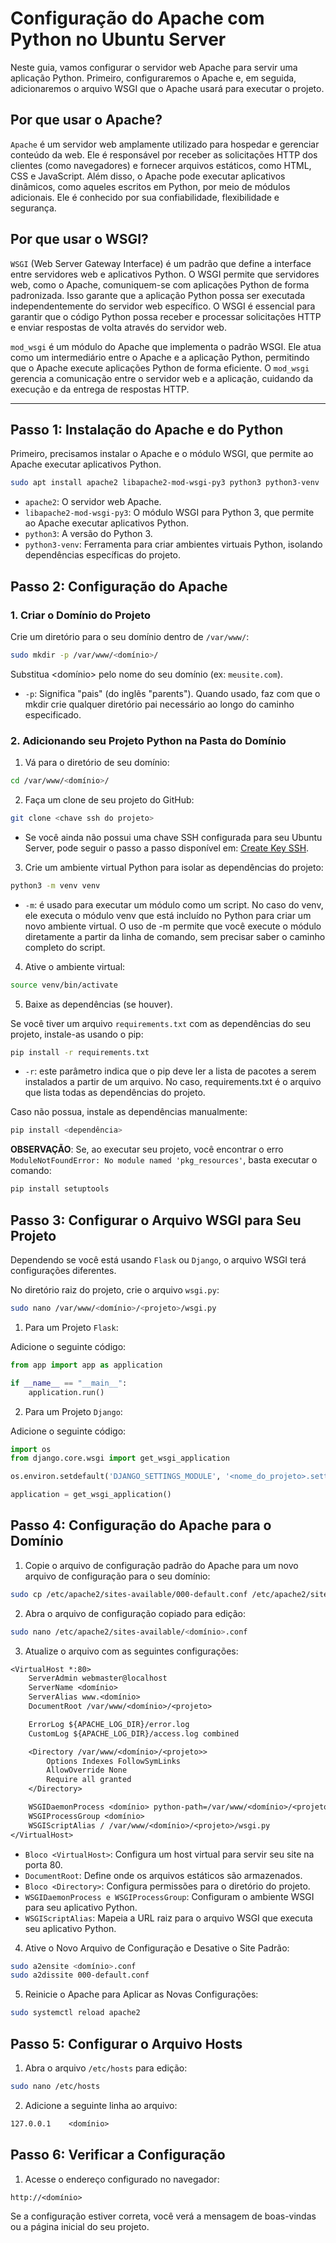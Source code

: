 # Configuração do Apache com Python no Ubuntu Server
Neste guia, vamos configurar o servidor web Apache para servir uma aplicação Python. Primeiro, configuraremos o Apache e, em seguida, adicionaremos o arquivo WSGI que o Apache usará para executar o projeto.

## Por que usar o Apache?
`Apache` é um servidor web amplamente utilizado para hospedar e gerenciar conteúdo da web. Ele é responsável por receber as solicitações HTTP dos clientes (como navegadores) e fornecer arquivos estáticos, como HTML, CSS e JavaScript. Além disso, o Apache pode executar aplicativos dinâmicos, como aqueles escritos em Python, por meio de módulos adicionais. Ele é conhecido por sua confiabilidade, flexibilidade e segurança.

## Por que usar o WSGI?
`WSGI` (Web Server Gateway Interface) é um padrão que define a interface entre servidores web e aplicativos Python. O WSGI permite que servidores web, como o Apache, comuniquem-se com aplicações Python de forma padronizada. Isso garante que a aplicação Python possa ser executada independentemente do servidor web específico. O WSGI é essencial para garantir que o código Python possa receber e processar solicitações HTTP e enviar respostas de volta através do servidor web.

`mod_wsgi` é um módulo do Apache que implementa o padrão WSGI. Ele atua como um intermediário entre o Apache e a aplicação Python, permitindo que o Apache execute aplicações Python de forma eficiente. O `mod_wsgi` gerencia a comunicação entre o servidor web e a aplicação, cuidando da execução e da entrega de respostas HTTP.

---

## Passo 1: Instalação do Apache e do Python
Primeiro, precisamos instalar o Apache e o módulo WSGI, que permite ao Apache executar aplicativos Python.

```bash
sudo apt install apache2 libapache2-mod-wsgi-py3 python3 python3-venv
```

- `apache2`: O servidor web Apache.
- `libapache2-mod-wsgi-py3`: O módulo WSGI para Python 3, que permite ao Apache executar aplicativos Python.
- `python3`: A versão do Python 3.
- `python3-venv`: Ferramenta para criar ambientes virtuais Python, isolando dependências específicas do projeto.

## Passo 2: Configuração do Apache

### 1. Criar o Domínio do Projeto
Crie um diretório para o seu domínio dentro de `/var/www/`:

```bash
sudo mkdir -p /var/www/<domínio>/
```

Substitua <domínio> pelo nome do seu domínio (ex: `meusite.com`).

- `-p`: Significa "pais" (do inglês "parents"). Quando usado, faz com que o mkdir crie qualquer diretório pai necessário ao longo do caminho especificado.

### 2. Adicionando seu Projeto Python na Pasta do Domínio
1. Vá para o diretório de seu domínio:

```bash
cd /var/www/<domínio>/
```

2. Faça um clone de seu projeto do GitHub:

```bash
git clone <chave ssh do projeto>
```

- Se você ainda não possui uma chave SSH configurada para seu Ubuntu Server, pode seguir o passo a passo disponível em: [Create Key SSH](https://github.com/CostVictor/create-key-ssh).

3. Crie um ambiente virtual Python para isolar as dependências do projeto:

```bash
python3 -m venv venv
```

- `-m`: é usado para executar um módulo como um script. No caso do venv, ele executa o módulo venv que está incluído no Python para criar um novo ambiente virtual. O uso de -m permite que você execute o módulo diretamente a partir da linha de comando, sem precisar saber o caminho completo do script.

4. Ative o ambiente virtual:

```bash
source venv/bin/activate
```

5. Baixe as dependências (se houver).

Se você tiver um arquivo `requirements.txt` com as dependências do seu projeto, instale-as usando o pip:

```bash
pip install -r requirements.txt
```

- `-r`: este parâmetro indica que o pip deve ler a lista de pacotes a serem instalados a partir de um arquivo. No caso, requirements.txt é o arquivo que lista todas as dependências do projeto.

Caso não possua, instale as dependências manualmente:

```bash
pip install <dependência>
```

**OBSERVAÇÃO**: Se, ao executar seu projeto, você encontrar o erro `ModuleNotFoundError: No module named 'pkg_resources'`, basta executar o comando:

```bash
pip install setuptools
```

## Passo 3: Configurar o Arquivo WSGI para Seu Projeto
Dependendo se você está usando `Flask` ou `Django`, o arquivo WSGI terá configurações diferentes.

No diretório raiz do projeto, crie o arquivo `wsgi.py`:

```bash
sudo nano /var/www/<domínio>/<projeto>/wsgi.py
```

1. Para um Projeto `Flask`:

Adicione o seguinte código:

```python
from app import app as application

if __name__ == "__main__":
    application.run()
```

2. Para um Projeto `Django`:

Adicione o seguinte código:

```python
import os
from django.core.wsgi import get_wsgi_application

os.environ.setdefault('DJANGO_SETTINGS_MODULE', '<nome_do_projeto>.settings')

application = get_wsgi_application()
```

## Passo 4: Configuração do Apache para o Domínio
1. Copie o arquivo de configuração padrão do Apache para um novo arquivo de configuração para o seu domínio:

```bash
sudo cp /etc/apache2/sites-available/000-default.conf /etc/apache2/sites-available/<domínio>.conf
```

2. Abra o arquivo de configuração copiado para edição:

```bash
sudo nano /etc/apache2/sites-available/<domínio>.conf
```

3. Atualize o arquivo com as seguintes configurações:

```txt
<VirtualHost *:80>
    ServerAdmin webmaster@localhost
    ServerName <domínio>
    ServerAlias www.<domínio>
    DocumentRoot /var/www/<domínio>/<projeto>

    ErrorLog ${APACHE_LOG_DIR}/error.log
    CustomLog ${APACHE_LOG_DIR}/access.log combined

    <Directory /var/www/<domínio>/<projeto>>
        Options Indexes FollowSymLinks
        AllowOverride None
        Require all granted
    </Directory>

    WSGIDaemonProcess <domínio> python-path=/var/www/<domínio>/<projeto>/venv/lib/python3.8/site-packages
    WSGIProcessGroup <domínio>
    WSGIScriptAlias / /var/www/<domínio>/<projeto>/wsgi.py
</VirtualHost>
```

- `Bloco <VirtualHost>`: Configura um host virtual para servir seu site na porta 80.
- `DocumentRoot`: Define onde os arquivos estáticos são armazenados.
- `Bloco <Directory>`: Configura permissões para o diretório do projeto.
- `WSGIDaemonProcess e WSGIProcessGroup`: Configuram o ambiente WSGI para seu aplicativo Python.
- `WSGIScriptAlias`: Mapeia a URL raiz para o arquivo WSGI que executa seu aplicativo Python.

4. Ative o Novo Arquivo de Configuração e Desative o Site Padrão:

```bash
sudo a2ensite <domínio>.conf
sudo a2dissite 000-default.conf
```

5. Reinicie o Apache para Aplicar as Novas Configurações:

```bash
sudo systemctl reload apache2
```

## Passo 5: Configurar o Arquivo Hosts
1. Abra o arquivo `/etc/hosts` para edição:

```bash
sudo nano /etc/hosts
```

2. Adicione a seguinte linha ao arquivo:

```txt
127.0.0.1    <domínio>
```

## Passo 6: Verificar a Configuração

1. Acesse o endereço configurado no navegador:

```http
http://<domínio>
```

Se a configuração estiver correta, você verá a mensagem de boas-vindas ou a página inicial do seu projeto.

<!-- - Caso deseje configurar seu projeto para que também acesse banco de dados, siga o passo a passo em: [Config Mysql e PHPAdmin]() -->
